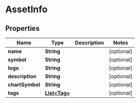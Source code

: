 # AssetInfo

## Properties
Name | Type | Description | Notes
------------ | ------------- | ------------- | -------------
**name** | **String** |  |  [optional]
**symbol** | **String** |  |  [optional]
**logo** | **String** |  |  [optional]
**description** | **String** |  |  [optional]
**chartSymbol** | **String** |  |  [optional]
**tags** | [**List&lt;Tag&gt;**](Tag.md) |  |  [optional]
